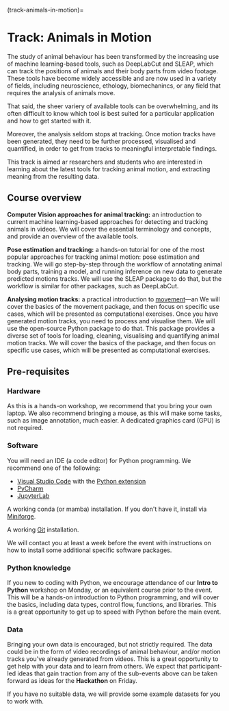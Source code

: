 (track-animals-in-motion)=
# Track: Animals in Motion 

The study of animal behaviour has been transformed by the increasing use of
machine learning-based tools, such as DeepLabCut and SLEAP, which can track the
positions of animals and their body parts from video footage. These tools
have become widely accessible and are now used in a variety of fields,
including neuroscience, ethology, biomechanincs, or any field that requires
the analysis of animals move.

That said, the sheer variery of available tools can be overwhelming, and its
often difficult to know which tool is best suited for a particular
application and how to get started with it.

Moreover, the analysis seldom stops at tracking. Once motion tracks have
been generated, they need to be further processed, visualised and quantified,
in order to get from tracks to meaningful interpretable findings.

This track is aimed ar researchers and students who are interested in
learning about the latest tools for tracking animal motion, and extracting
meaning from the resulting data.


## Course overview

**Computer Vision approaches for animal tracking:** an introduction to current machine learning-based approaches for detecting and tracking animals in videos. We will cover the essential terminology and concepts, and provide an overview of the available tools.

**Pose estimation and tracking:** a hands-on tutorial for one of the most popular approaches for tracking animal motion: pose estimation and tracking.
We will go step-by-step through the workflow of annotating animal body parts, training a model, and running inference on new data to generate predicted motions tracks. We will use the SLEAP package to do that, but the workflow is similar for other packages, such as DeepLabCut.

**Analysing motion tracks:** a practical introduction to [movement](https://movement.neuroinformatics.dev)—an  We will cover the basics of the movement package, and then focus on specific use cases, which will be presented as computational exercises.
Once you have generated motion tracks, you need to process and visualise them. We will use the open-source Python package  to do that. This package provides a diverse set of
tools for loading, cleaning, visualising and quantifying animal motion tracks. We will cover the basics of the package, and then focus on specific use cases, which will be presented as computational exercises.

## Pre-requisites

### Hardware
As this is a hands-on workshop, we recommend that you bring your own laptop.
We also recommend bringing a mouse, as this will make some tasks,
such as image annotation, much easier. A dedicated graphics card (GPU)
is not required.

### Software
You will need an IDE (a code editor) for Python programming.
We recommend one of the following:
- [Visual Studio Code](https://code.visualstudio.com/) with the [Python extension](https://marketplace.visualstudio.com/items?itemName=ms-python.python)
- [PyCharm](https://www.jetbrains.com/pycharm/)
- [JupyterLab](https://jupyter.org/install)

A working conda (or mamba) installation. If you don't have it, install via [Miniforge](https://github.com/conda-forge/miniforge).

A working [Git](https://git-scm.com/) installation.

We will contact you at least a week before the event with instructions on
how to install some additional specific software packages.

### Python knowledge
If you new to coding with Python, we encourage attendance of our __Intro to Python__ workshop on Monday, or an equivalent course prior to the event. This will be a hands-on introduction to Python programming, and will cover the basics, including data types, control flow, functions, and libraries. This is a great opportunity to get up to speed with Python before the main event.

### Data
Bringing your own data is encouraged, but not strictly required. The data could be in the form of
video recordings of animal behaviour, and/or motion tracks you've already generated from videos.
This is a great opportunity to get help with your data and to learn from others.
We expect that participant-led ideas that gain traction from any of the sub-events above can be taken forward as ideas for the __Hackathon__ on Friday.

If you have no suitable data, we will provide some example datasets for you to work with.